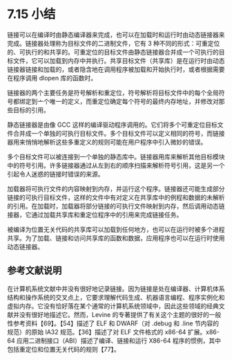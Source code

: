 # 7.15 小结

链接可以在编译时由静态编译器来完成，也可以在加载时和运行时由动态链接器来完成。链接器处理称为目标文件的二进制文件，它有 3 种不同的形式：可重定位的、可执行的和共享的。可重定位的目标文件由静态链接器合并成一个可执行的目标文件，它可以加载到内存中并执行。共享目标文件（共享库）是在运行时由动态链接器链接和加载的，或者隐含地在调用程序被加载和开始执行时，或者根据需要在程序调用 dlopen 库的函数时。

链接器的两个主要任务是符号解析和重定位，符号解析将目标文件中的每个全局符号都绑定到亠个唯一的定义，而重定位确定每个符号的最终内存地址，并修改对那些目标的引用。

静态链接器是由像 GCC 这样的编译驱动程序调用的。它们将多个可重定位目标文件合并成一个单独的可执行目标文件。多个目标文件可以定义相同的符号，而链接器用来悄悄地解析这些多重定义的规则可能在用户程序中引入微妙的错误。

多个目标文件可以被连接到一个单独的静态库中。链接器用库来解析其他目标模块中的符号引用。许多链接器通过从左到右的顺序扫描来解析符号引用，这是另一个引起令人迷惑的链接时错误的来源。

加载器将可执行文件的内容映射到内存，并运行这个程序。链接器还可能生成部分链接的可执行目标文件，这样的文件中有对定义在共享库中的例程和数据的未解析的引用。在加载时，加载器将部分链接的可执行文件映射到内存，然后调用动态链接器，它通过加载共享库和重定位程序中的引用来完成链接任务。

被编译为位置无关代码的共享库可以加载到任何地方，也可以在运行时被多个进程共享。为了加载、链接和访问共享库的函数和数据，应用程序也可以在运行时使用动态链接器。

## 参考文献说明

在计算机系统文献中并没有很好地记录链接。因为链接是处在编译器、计算机体系结构和操作系统的交叉点上，它要求理解代码生成、机器语言编程、程序实例化和虚拟内存。它没有恰好落在某个通常的计算机系统领域中，因此这些领域的经典文献并没有很好地描述它。然而，Levine 的专著提供了有关这个主题的很好的一般性参考资料【69】。【54】描述了 ELF 和 DWARF（对 .debug 和 .line 节内容的规范）的原始 IA32 规范。【36】描述了对 ELF 文件格式的 x86-64 扩展。x86-64 应用二进制接口（ABI）描述了编译、链接和运行 X86-64 程序的惯例，其中包括重定位和位置无关代码的规则【77】。

